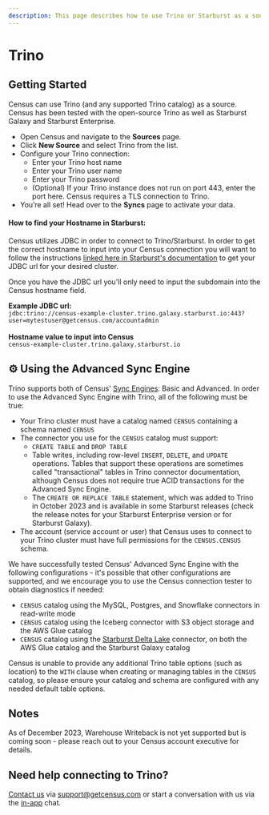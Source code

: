 ```yaml
---
description: This page describes how to use Trino or Starburst as a source in Census.
---
```


# Trino

## Getting Started <a href="#getting-started" id="getting-started"></a>

Census can use Trino (and any supported Trino catalog) as a source. Census has been tested with the open-source Trino as well as Starburst Galaxy and Starburst Enterprise.

* Open Census and navigate to the **Sources** page.
* Click **New Source** and select Trino from the list.
* Configure your Trino connection:
  * Enter your Trino host name
  * Enter your Trino user name
  * Enter your Trino password
  * (Optional) If your Trino instance does not run on port 443, enter the port here. Census requires a TLS connection to Trino.
* You’re all set! Head over to the **Syncs** page to activate your data.

#### **How to find your Hostname in Starburst:**&#x20;

Census utilizes JDBC in order to connect to Trino/Starburst. In order to get the correct hostname to input into your Census connection you will want to follow the instructions [linked here in Starburst's documentation](https://docs.starburst.io/clients/gather-connection-information.html#jdbc-connections) to get your JDBC url for your desired cluster.

Once you have the JDBC url you'll only need to input the subdomain into the Census hostname field.&#x20;

**Example JDBC url:** \
`jdbc:trino://census-example-cluster.trino.galaxy.starburst.io:443?user=mytestuser@getcensus.com/accountadmin`\
&#x20;\
**Hostname value to input into Census**\
`census-example-cluster.trino.galaxy.starburst.io`

## :gear: Using the Advanced Sync Engine

Trino supports both of Census' [Sync Engines](../overview.md#sync-engines): Basic and Advanced. In order to use the Advanced Sync Engine with Trino, all of the following must be true:

* Your Trino cluster must have a catalog named `CENSUS` containing a schema named `CENSUS`
* The connector you use for the `CENSUS` catalog must support:
  * `CREATE TABLE` and `DROP TABLE`
  * Table writes, including row-level `INSERT`, `DELETE`, and `UPDATE` operations. Tables that support these operations are sometimes called "transactional" tables in Trino connector documentation, although Census does not require true ACID transactions for the Advanced Sync Engine.
  * The `CREATE OR REPLACE TABLE` statement, which was added to Trino in October 2023 and is available in some Starburst releases (check the release notes for your Starburst Enterprise version or for Starburst Galaxy).
* The account (service account or user) that Census uses to connect to your Trino cluster must have full permissions for the `CENSUS.CENSUS` schema.

We have successfully tested Census' Advanced Sync Engine with the following configurations - it's possible that other configurations are supported, and we encourage you to use the Census connection tester to obtain diagnostics if needed:

* `CENSUS` catalog using the MySQL, Postgres, and Snowflake connectors in read-write mode
* `CENSUS` catalog using the Iceberg connector with S3 object storage and the AWS Glue catalog
* `CENSUS` catalog using the [Starburst Delta Lake](https://docs.starburst.io/latest/connector/delta-lake.html) connector, on both the AWS Glue catalog and the Starburst Galaxy catalog

Census is unable to provide any additional Trino table options (such as location) to the `WITH` clause when creating or managing tables in the `CENSUS` catalog, so please ensure your catalog and schema are configured with any needed default table options.

## Notes

As of December 2023, Warehouse Writeback is not yet supported but is coming soon - please reach out to your Census account executive for details.

## Need help connecting to Trino?

[Contact us](mailto:support@getcensus.com) via support@getcensus.com or start a conversation with us via the [in-app](https://app.getcensus.com) chat.
